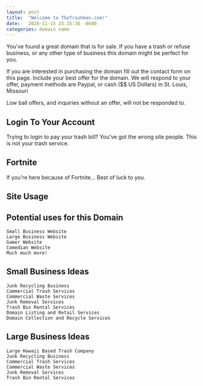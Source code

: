 ```yaml
---
layout: post
title:  "Welcome to TheTrashman.com!"
date:   2020-11-15 23:35:36 -0600
categories: domain name
---
```


You've found a great domain that is for sale. If you have a trash or refuse business, or any other type of business this domain might be perfect for you.

If you are interested in purchasing the domain fill out the contact form on this page. Include your best offer for the domain. We will respond to your offer, payment methods are Paypal, or cash ($$ US Dollars) in St. Louis, Missouri

Low ball offers, and inquiries without an offer, will not be responded to.
 
## Login To Your Account

Trying to login to pay your trash bill? You've got the wrong site people. This is not your trash service. 

## Fortnite

If you're here because of Fortnite... Best of luck to you.


## Site Usage

## Potential uses for this Domain

    Small Business Website
    Large Business Website
    Gamer Website
    Comedian Website
    Much much more!

## Small Business Ideas

    Junk Recycling Business
    Commercial Trash Services
    Commercial Waste Services
    Junk Removal Services
    Trash Bin Rental Services
    Domain Listing and Retail Services
    Domain Collection and Recycle Services

## Large Business Ideas

    Large Hawaii Based Trash Company
    Junk Recycling Business
    Commercial Trash Services
    Commercial Waste Services
    Junk Removal Services
    Trash Bin Rental Services


